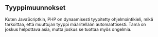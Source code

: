 ## Tyyppimuunnokset

Kuten JavaScriptkin, PHP on dynaamisesti tyypitetty ohjelmointikieli, mikä tarkoittaa, että muuttujan tyyppi määritellään automaattisesti. Tämä on joskus helpottava asia, mutta joskus se tuottaa myös ongelmia.